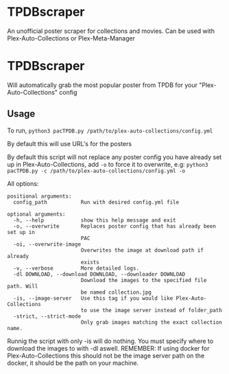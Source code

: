 # TPDBscraper
An unofficial poster scraper for collections and movies. Can be used with Plex-Auto-Collections or Plex-Meta-Manager

# TPDBscraper
Will automatically grab the most popular poster from TPDB for your "Plex-Auto-Collections" config

## Usage
To run, `python3 pacTPDB.py /path/to/plex-auto-collections/config.yml`

By default this will use URL's for the posters

By default this script will not replace any poster config you have already set up in Plex-Auto-Collections, add `-o` to force it to overwrite, e.g: `python3 pacTPDB.py -c /path/to/plex-auto-collections/config.yml -o`

All options:
```
positional arguments:
  config_path           Run with desired config.yml file

optional arguments:
  -h, --help            show this help message and exit
  -o, --overwrite       Replaces poster config that has already been set up in
                        PAC
  -oi, --overwrite-image
                        Overwrites the image at download path if already
                        exists
  -v, --verbose         More detailed logs.
  -dl DOWNLOAD, --download DOWNLOAD, --downloader DOWNLOAD
                        Download the images to the specified file path. Will
                        be named collection.jpg
  -is, --image-server   Use this tag if you would like Plex-Auto-Collections
                        to use the image server instead of folder_path
  -strict, --strict-mode
                        Only grab images matching the exact collection name.

```
Runnig the script with only -is will do nothing. You must specify where to download the images to with -dl aswell. REMEMBER: If using docker for Plex-Auto-Collections this should not be the image server path on the docker, it should be the path on your machine.
